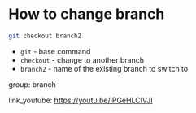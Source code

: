 # How to change branch

```bash
git checkout branch2
```

- `git` - base command
- `checkout` - change to another branch
- `branch2` - name of the existing branch to switch to

group: branch


link_youtube: https://youtu.be/lPGeHLCIVJI

